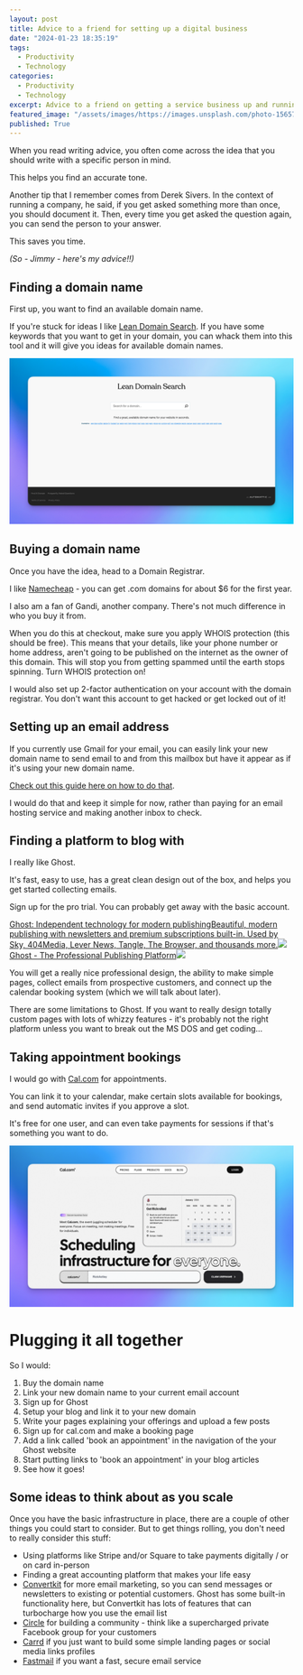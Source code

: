 ```yaml
---
layout: post
title: Advice to a friend for setting up a digital business
date: "2024-01-23 18:35:19"
tags:
  - Productivity
  - Technology
categories:
  - Productivity
  - Technology
excerpt: Advice to a friend on getting a service business up and running digitally, including selecting a domain, setting up email, making a blog, and taking appointment bookings.
featured_image: "/assets/images/https://images.unsplash.com/photo-1565728744382-61accd4aa148?crop=entropy&cs=tinysrgb&fit=max&fm=jpg&ixid=M3wxMTc3M3wwfDF8c2VhcmNofDU3fHxidXNpbmVzc3xlbnwwfHx8fDE3MDYwMzYzNzF8MA&ixlib=rb-4.0.3&q=80&w=2000"
published: True
---
```

When you read writing advice, you often come across the idea that you should write with a specific person in mind. 

This helps you find an accurate tone.

Another tip that I remember comes from Derek Sivers. In the context of running a company, he said, if you get asked something more than once, you should document it. Then, every time you get asked the question again, you can send the person to your answer.

This saves you time.

 _(So - Jimmy - here's my advice!!)_

## Finding a domain name 

First up, you want to find an available domain name.

If you're stuck for ideas I like [Lean Domain Search](https://leandomainsearch.com/). If you have some keywords that you want to get in your domain, you can whack them into this tool and it will give you ideas for available domain names.

![](/assets/images/2024/01/CleanShot-2024-01-23-at-19.38.33.png)

## Buying a domain name 

Once you have the idea, head to a Domain Registrar.

I like [Namecheap](https://www.kqzyfj.com/click-100726262-15083058) \- you can get .com domains for about $6 for the first year.

I also am a fan of Gandi, another company. There's not much difference in who you buy it from.

When you do this at checkout, make sure you apply WHOIS protection (this should be free). This means that your details, like your phone number or home address, aren't going to be published on the internet as the owner of this domain. This will stop you from getting spammed until the earth stops spinning. Turn WHOIS protection on! 

I would also set up 2-factor authentication on your account with the domain registrar. You don't want this account to get hacked or get locked out of it!

## Setting up an email address

If you currently use Gmail for your email, you can easily link your new domain name to send email to and from this mailbox but have it appear as if it's using your new domain name.

[Check out this guide here on how to do that](https://support.google.com/mail/answer/22370?hl=en&sjid=6705843187612982619-EU).

I would do that and keep it simple for now, rather than paying for an email hosting service and making another inbox to check.

## Finding a platform to blog with

I really like Ghost.

It's fast, easy to use, has a great clean design out of the box, and helps you get started collecting emails.

Sign up for the pro trial. You can probably get away with the basic account.

[Ghost: Independent technology for modern publishingBeautiful, modern publishing with newsletters and premium subscriptions built-in. Used by Sky, 404Media, Lever News, Tangle, The Browser, and thousands more.![](/assets/images/https://ghost.org/favicon.ico)Ghost - The Professional Publishing Platform![](/assets/images/https://ghost.org/images/meta/ghost.png)](<https://ghost.org/>)

You will get a really nice professional design, the ability to make simple pages, collect emails from prospective customers, and connect up the calendar booking system (which we will talk about later).

There are some limitations to Ghost. If you want to really design totally custom pages with lots of whizzy features - it's probably not the right platform unless you want to break out the MS DOS and get coding...

## Taking appointment bookings

I would go with [Cal.com](https://cal.com/) for appointments. 

You can link it to your calendar, make certain slots available for bookings, and send automatic invites if you approve a slot.

It's free for one user, and can even take payments for sessions if that's something you want to do.

![](/assets/images/2024/01/CleanShot-2024-01-23-at-19.48.39.png)

# Plugging it all together

So I would:

  1. Buy the domain name
  2. Link your new domain name to your current email account
  3. Sign up for Ghost 
  4. Setup your blog and link it to your new domain
  5. Write your pages explaining your offerings and upload a few posts
  6. Sign up for cal.com and make a booking page 
  7. Add a link called 'book an appointment' in the navigation of the your Ghost website
  8. Start putting links to 'book an appointment' in your blog articles
  9. See how it goes!



## Some ideas to think about as you scale

Once you have the basic infrastructure in place, there are a couple of other things you could start to consider. But to get things rolling, you don't need to really consider this stuff:

  * Using platforms like Stripe and/or Square to take payments digitally / or on card in-person
  * Finding a great accounting platform that makes your life easy 
  * [Convertkit](https://convertkit.com/) for more email marketing, so you can send messages or newsletters to existing or potential customers. Ghost has some built-in functionality here, but Convertkit has lots of features that can turbocharge how you use the email list
  * [Circle](https://try.circle.so/cgqvcvpsdb6n) for building a community - think like a supercharged private Facebook group for your customers 
  * [Carrd](https://try.carrd.co/tmault) if you just want to build some simple landing pages or social media links profiles 
  * [Fastmail](https://ref.fm/u18888296) if you want a fast, secure email service 


